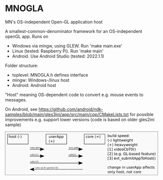 # MNOGLA
MN's OS-independent Open-GL application host

A smallest-common-denominator framework for an OS-independent openGL app. Runs on
- Windows via mingw, using GLEW. Run 'make main.exe'
- Linux (tested: Raspberry Pi). Run 'make main'
- Android. Use Android Studio (tested: 2022.1.1)

Folder structure:
- toplevel: MNOGLA.h defines interface
- mingw: Windows-/linux host
- Android: Android host

"Host" meaning OS-dependent code to convert e.g. mouse events to messages.

On Android, see https://github.com/android/ndk-samples/blob/main/gles3jni/app/src/main/cpp/CMakeLists.txt for possible improvements e.g. support lower versions (code is based on older gles2ini sample)

![architecture diagram](doc/architecture.png)

